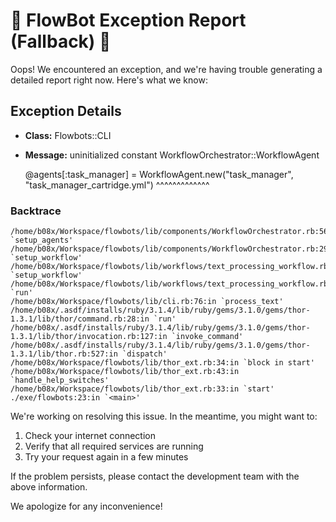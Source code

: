 # 🚨 FlowBot Exception Report (Fallback) 🚨

Oops! We encountered an exception, and we're having trouble generating a detailed report right now. Here's what we know:

## Exception Details

- **Class:** Flowbots::CLI
- **Message:** uninitialized constant WorkflowOrchestrator::WorkflowAgent

    @agents[:task_manager] = WorkflowAgent.new("task_manager", "task_manager_cartridge.yml")
                             ^^^^^^^^^^^^^

### Backtrace

```
/home/b08x/Workspace/flowbots/lib/components/WorkflowOrchestrator.rb:56:in `setup_agents'
/home/b08x/Workspace/flowbots/lib/components/WorkflowOrchestrator.rb:29:in `setup_workflow'
/home/b08x/Workspace/flowbots/lib/workflows/text_processing_workflow.rb:39:in `setup_workflow'
/home/b08x/Workspace/flowbots/lib/workflows/text_processing_workflow.rb:17:in `run'
/home/b08x/Workspace/flowbots/lib/cli.rb:76:in `process_text'
/home/b08x/.asdf/installs/ruby/3.1.4/lib/ruby/gems/3.1.0/gems/thor-1.3.1/lib/thor/command.rb:28:in `run'
/home/b08x/.asdf/installs/ruby/3.1.4/lib/ruby/gems/3.1.0/gems/thor-1.3.1/lib/thor/invocation.rb:127:in `invoke_command'
/home/b08x/.asdf/installs/ruby/3.1.4/lib/ruby/gems/3.1.0/gems/thor-1.3.1/lib/thor.rb:527:in `dispatch'
/home/b08x/Workspace/flowbots/lib/thor_ext.rb:34:in `block in start'
/home/b08x/Workspace/flowbots/lib/thor_ext.rb:43:in `handle_help_switches'
/home/b08x/Workspace/flowbots/lib/thor_ext.rb:33:in `start'
./exe/flowbots:23:in `<main>'
```

We're working on resolving this issue. In the meantime, you might want to:

1. Check your internet connection
2. Verify that all required services are running
3. Try your request again in a few minutes

If the problem persists, please contact the development team with the above information.

We apologize for any inconvenience!
